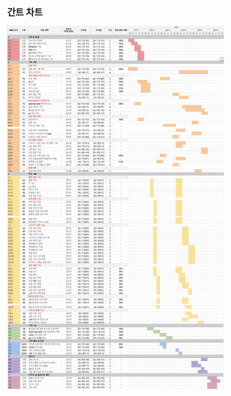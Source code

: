 ## 간트 차트

![chu.png](../Readme_images/간트차트/0.png)
![chu.png](../Readme_images/간트차트/1.png)
![chu.png](../Readme_images/간트차트/2.png)
![chu.png](../Readme_images/간트차트/3.png)
